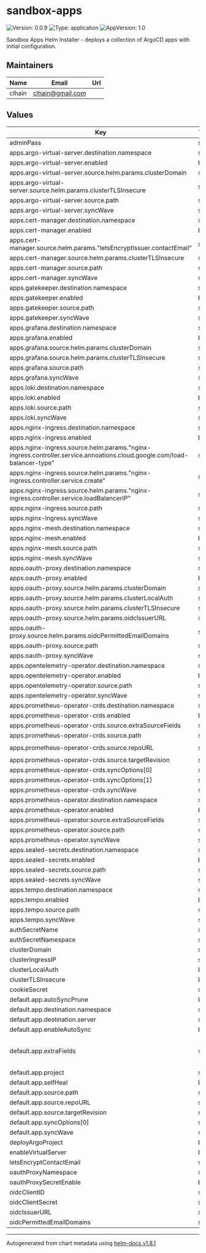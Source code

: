 # sandbox-apps

![Version: 0.0.9](https://img.shields.io/badge/Version-0.0.9-informational?style=flat-square) ![Type: application](https://img.shields.io/badge/Type-application-informational?style=flat-square) ![AppVersion: 1.0](https://img.shields.io/badge/AppVersion-1.0-informational?style=flat-square)

Sandbox Apps Helm Installer - deploys a collection of ArgoCD apps with initial configuration.

## Maintainers

| Name | Email | Url |
| ---- | ------ | --- |
| clhain | <clhain@gmail.com> |  |

## Values

| Key | Type | Default | Description |
|-----|------|---------|-------------|
| adminPass | string | `""` |  |
| apps.argo-virtual-server.destination.namespace | string | `"argocd"` |  |
| apps.argo-virtual-server.enabled | bool | `true` |  |
| apps.argo-virtual-server.source.helm.params.clusterDomain | string | `"{{ .Values.clusterDomain }}"` |  |
| apps.argo-virtual-server.source.helm.params.clusterTLSInsecure | string | `"{{ .Values.clusterTLSInsecure }}"` |  |
| apps.argo-virtual-server.source.path | string | `"services/argo-virtual-server"` |  |
| apps.argo-virtual-server.syncWave | string | `"5"` |  |
| apps.cert-manager.destination.namespace | string | `"cert-manager"` |  |
| apps.cert-manager.enabled | bool | `true` |  |
| apps.cert-manager.source.helm.params."letsEncryptIssuer.contactEmail" | string | `"{{ .Values.letsEncryptContactEmail }}"` |  |
| apps.cert-manager.source.helm.params.clusterTLSInsecure | string | `"{{ .Values.clusterTLSInsecure }}"` |  |
| apps.cert-manager.source.path | string | `"services/cert-manager"` |  |
| apps.cert-manager.syncWave | string | `"1"` |  |
| apps.gatekeeper.destination.namespace | string | `"gatekeeper"` |  |
| apps.gatekeeper.enabled | bool | `true` |  |
| apps.gatekeeper.source.path | string | `"services/gatekeeper"` |  |
| apps.gatekeeper.syncWave | string | `"2"` |  |
| apps.grafana.destination.namespace | string | `"grafana"` |  |
| apps.grafana.enabled | bool | `true` |  |
| apps.grafana.source.helm.params.clusterDomain | string | `"{{ .Values.clusterDomain }}"` |  |
| apps.grafana.source.helm.params.clusterTLSInsecure | string | `"{{ .Values.clusterTLSInsecure }}"` |  |
| apps.grafana.source.path | string | `"services/grafana"` |  |
| apps.grafana.syncWave | string | `"6"` |  |
| apps.loki.destination.namespace | string | `"loki"` |  |
| apps.loki.enabled | bool | `true` |  |
| apps.loki.source.path | string | `"services/loki"` |  |
| apps.loki.syncWave | string | `"5"` |  |
| apps.nginx-ingress.destination.namespace | string | `"nginx-ingress"` |  |
| apps.nginx-ingress.enabled | bool | `true` |  |
| apps.nginx-ingress.source.helm.params."nginx-ingress.controller.service.annoations.cloud\.google\.com/load-balancer-type" | string | `"External"` |  |
| apps.nginx-ingress.source.helm.params."nginx-ingress.controller.service.create" | string | `"{{ eq .Values.clusterIngressIP nil }}"` |  |
| apps.nginx-ingress.source.helm.params."nginx-ingress.controller.service.loadBalancerIP" | string | `"{{ .Values.clusterIngressIP }}"` |  |
| apps.nginx-ingress.source.path | string | `"services/nginx-ingress"` |  |
| apps.nginx-ingress.syncWave | string | `"4"` |  |
| apps.nginx-mesh.destination.namespace | string | `"nginx-mesh"` |  |
| apps.nginx-mesh.enabled | bool | `true` |  |
| apps.nginx-mesh.source.path | string | `"services/nginx-mesh"` |  |
| apps.nginx-mesh.syncWave | string | `"3"` |  |
| apps.oauth-proxy.destination.namespace | string | `"oauth-proxy"` |  |
| apps.oauth-proxy.enabled | bool | `true` |  |
| apps.oauth-proxy.source.helm.params.clusterDomain | string | `"{{ .Values.clusterDomain }}"` |  |
| apps.oauth-proxy.source.helm.params.clusterLocalAuth | string | `"{{ .Values.clusterLocalAuth }}"` |  |
| apps.oauth-proxy.source.helm.params.clusterTLSInsecure | string | `"{{ .Values.clusterTLSInsecure }}"` |  |
| apps.oauth-proxy.source.helm.params.oidcIssuerURL | string | `"{{ .Values.oidcIssuerURL }}"` |  |
| apps.oauth-proxy.source.helm.params.oidcPermittedEmailDomains | string | `"{{ .Values.oidcPermittedEmailDomains }}"` |  |
| apps.oauth-proxy.source.path | string | `"services/oauth-proxy"` |  |
| apps.oauth-proxy.syncWave | string | `"5"` |  |
| apps.opentelemetry-operator.destination.namespace | string | `"opentelemetry-operator"` |  |
| apps.opentelemetry-operator.enabled | bool | `true` |  |
| apps.opentelemetry-operator.source.path | string | `"services/opentelemetry-operator"` |  |
| apps.opentelemetry-operator.syncWave | string | `"2"` |  |
| apps.prometheus-operator-crds.destination.namespace | string | `"prometheus-operator"` |  |
| apps.prometheus-operator-crds.enabled | bool | `true` |  |
| apps.prometheus-operator-crds.source.extraSourceFields | string | `"directory:\n  recurse: true\n"` |  |
| apps.prometheus-operator-crds.source.path | string | `"charts/kube-prometheus-stack/crds/"` |  |
| apps.prometheus-operator-crds.source.repoURL | string | `"https://github.com/prometheus-community/helm-charts.git"` |  |
| apps.prometheus-operator-crds.source.targetRevision | string | `"kube-prometheus-stack-39.9.0"` |  |
| apps.prometheus-operator-crds.syncOptions[0] | string | `"CreateNamespace=true"` |  |
| apps.prometheus-operator-crds.syncOptions[1] | string | `"Replace=true"` |  |
| apps.prometheus-operator-crds.syncWave | string | `"1"` |  |
| apps.prometheus-operator.destination.namespace | string | `"prometheus-operator"` |  |
| apps.prometheus-operator.enabled | bool | `true` |  |
| apps.prometheus-operator.source.extraSourceFields | string | `"helm:\n  skipCrds: true\n"` |  |
| apps.prometheus-operator.source.path | string | `"services/prometheus-operator"` |  |
| apps.prometheus-operator.syncWave | string | `"2"` |  |
| apps.sealed-secrets.destination.namespace | string | `"sealed-secrets"` |  |
| apps.sealed-secrets.enabled | bool | `true` |  |
| apps.sealed-secrets.source.path | string | `"services/sealed-secrets"` |  |
| apps.sealed-secrets.syncWave | string | `"2"` |  |
| apps.tempo.destination.namespace | string | `"tempo"` |  |
| apps.tempo.enabled | bool | `true` |  |
| apps.tempo.source.path | string | `"services/tempo"` |  |
| apps.tempo.syncWave | string | `"5"` |  |
| authSecretName | string | `"oauth-secret"` |  |
| authSecretNamespace | string | `"argocd"` |  |
| clusterDomain | string | `"localtest.me"` |  |
| clusterIngressIP | string | `nil` |  |
| clusterLocalAuth | bool | `true` |  |
| clusterTLSInsecure | bool | `false` |  |
| cookieSecret | string | `""` |  |
| default.app.autoSyncPrune | bool | `true` |  |
| default.app.destination.namespace | string | `nil` |  |
| default.app.destination.server | string | `"https://kubernetes.default.svc"` |  |
| default.app.enableAutoSync | bool | `true` |  |
| default.app.extraFields | string | `"ignoreDifferences:\n- group: apiextensions.k8s.io\n  kind: CustomResourceDefinition\n  jsonPointers:\n  - /metadata/annotations\n"` |  |
| default.app.project | string | `"cluster-services"` |  |
| default.app.selfHeal | bool | `true` |  |
| default.app.source.path | string | `nil` |  |
| default.app.source.repoURL | string | `"https://github.com/clhain/sandbox.git"` |  |
| default.app.source.targetRevision | string | `"HEAD"` |  |
| default.app.syncOptions[0] | string | `"CreateNamespace=true"` |  |
| default.app.syncWave | string | `"10"` |  |
| deployArgoProject | bool | `true` |  |
| enableVirtualServer | bool | `true` |  |
| letsEncryptContactEmail | string | `nil` |  |
| oauthProxyNamespace | string | `"oauth-proxy"` |  |
| oauthProxySecretEnable | bool | `true` |  |
| oidcClientID | string | `""` |  |
| oidcClientSecret | string | `""` |  |
| oidcIssuerURL | string | `""` |  |
| oidcPermittedEmailDomains | string | `"*"` |  |

----------------------------------------------
Autogenerated from chart metadata using [helm-docs v1.8.1](https://github.com/norwoodj/helm-docs/releases/v1.8.1)
